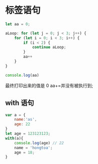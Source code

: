# 标签语句

```js
let aa = 0;

aLoop: for (let j = 0; j < 3; j++) {
    for (let i = 0; i < 3; i++) {
        if (i < 2) {
            continue aLoop;
        }
        aa++
    }
}

console.log(aa)
```

最终打印出来的值是 0 aa+=并没有被执行到;

## with 语句

```js
var a = {
    name:'as',
    age: 22
}
let age = 123123123;
with(a){
    console.log(age) // 22
    name = 'hongtoa';
    age = 18;
}
```